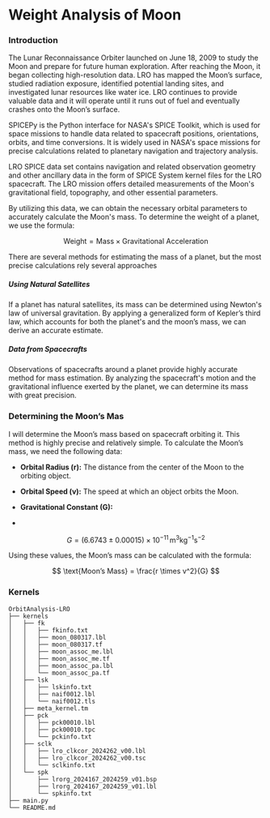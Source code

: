 # Weight Analysis of Moon

### Introduction
The Lunar Reconnaissance Orbiter launched on June 18, 2009 to study the Moon and prepare for future human exploration. After reaching the Moon, it began collecting high-resolution data. LRO has mapped the Moon’s surface, studied radiation exposure, identified potential landing sites, and investigated lunar resources like water ice. LRO continues to provide valuable data and it will operate until it runs out of fuel and eventually crashes onto the Moon’s surface. 

SPICEPy is the Python interface for NASA's SPICE Toolkit, which is used for space missions to handle data related to spacecraft positions, orientations, orbits, and time conversions. It is widely used in NASA's space missions for precise calculations related to planetary navigation and trajectory analysis. 

LRO SPICE data set contains navigation and related observation geometry and other ancillary data in the form of SPICE System kernel files for the LRO spacecraft. The LRO mission offers detailed measurements of the Moon's gravitational field, topography, and other essential parameters. 

By utilizing this data, we can obtain the necessary orbital parameters to accurately calculate the Moon's mass. To determine the weight of a planet, we use the formula:

$$ \text{Weight} = \text{Mass} \times \text{Gravitational Acceleration} $$

There are several methods for estimating the mass of a planet, but the most precise calculations rely several approaches
##### Using Natural Satellites  
If a planet has natural satellites, its mass can be determined using Newton's law of universal gravitation. By applying a generalized form of Kepler’s third law, which accounts for both the planet's and the moon’s mass, we can derive an accurate estimate.
##### Data from Spacecrafts
Observations of spacecrafts around a planet provide highly accurate method for mass estimation. By analyzing the spacecraft's motion and the gravitational influence exerted by the planet, we can determine its mass with great precision.

### Determining the Moon’s Mas
I will determine the Moon’s mass based on spacecraft orbiting it. This method is highly precise and relatively simple. To calculate the Moon’s mass, we need the following data:

- **Orbital Radius (r):** The distance from the center of the Moon to the orbiting object.  

- **Orbital Speed (v):** The speed at which an object orbits the Moon.  

- **Gravitational Constant (G):**
- 
$$ G = (6.6743 \pm 0.00015) \times 10^{-11} \, \text{m}^3 \text{kg}^{-1} \text{s}^{-2} $$

Using these values, the Moon’s mass can be calculated with the formula:

$$ \text{Moon’s Mass} = \frac{r \times v^2}{G} $$

### Kernels







```
OrbitAnalysis-LRO
├── kernels
│   ├── fk
│   │   ├── fkinfo.txt
│   │   ├── moon_080317.lbl
│   │   ├── moon_080317.tf
│   │   ├── moon_assoc_me.lbl
│   │   ├── moon_assoc_me.tf
│   │   ├── moon_assoc_pa.lbl
│   │   └── moon_assoc_pa.tf
│   ├── lsk
│   │   ├── lskinfo.txt
│   │   ├── naif0012.lbl
│   │   └── naif0012.tls
│   ├── meta_kernel.tm
│   ├── pck
│   │   ├── pck00010.lbl
│   │   ├── pck00010.tpc
│   │   └── pckinfo.txt
│   ├── sclk
│   │   ├── lro_clkcor_2024262_v00.lbl
│   │   ├── lro_clkcor_2024262_v00.tsc
│   │   └── sclkinfo.txt
│   └── spk
│       ├── lrorg_2024167_2024259_v01.bsp
│       ├── lrorg_2024167_2024259_v01.lbl
│       └── spkinfo.txt
├── main.py
└── README.md
```
